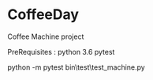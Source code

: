 # CoffeeDay
Coffee Machine project


PreRequisites : 
  python 3.6
  pytest
  
python -m pytest bin\test\test_machine.py
